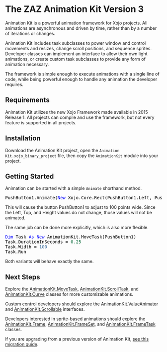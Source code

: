 # The ZAZ Animation Kit Version 3

Animation Kit is a powerful animation framework for Xojo projects. All animations are asynchronous and driven by time, rather than by a number of iterations or changes.

Animation Kit includes task subclasses to power window and control movements and resizes, change scroll positions, and sequence sprites. Developer classes can implement an interface to allow their own light animations, or create custom task subclasses to provide any form of animation necessary.

The framework is simple enough to execute animations with a single line of code, while being powerful enough to handle any animation the developer requires.

## Requirements

Animation Kit utilizes the new Xojo Framework made available in 2015 Release 1. All projects can compile and use the framework, but not every feature is supported in all projects.

## Installation

Download the Animation Kit project, open the `Animation Kit.xojo_binary_project` file, then copy the `AnimationKit` module into your project.

## Getting Started

Animation can be started with a simple `Animate` shorthand method.

<pre>
<span style="color: #000000;">PushButton1.Animate(<span style="color: #0000FF;">New</span> Xojo.Core.Rect(PushButton1.Left, PushButton1.Top, <span style="color: #336698;">100</span>, PushButton1.Height), <span style="color: #006633;">0.2</span>)</span>
</pre>

This will cause the button PushButton1 to adjust to 100 points wide. Since the Left, Top, and Height values do not change, those values will not be animated.

The same job can be done more explicitly, which is also more flexible.

<pre>
<span style="color: #000000;"><span style="color: #0000FF;">Dim</span> Task <span style="color: #0000FF;">As</span> <span style="color: #0000FF;">New</span> AnimationKit.MoveTask(PushButton1)<br>Task.DurationInSeconds = <span style="color: #006633;">0.25</span><br>Task.Width = <span style="color: #336698;">100</span><br>Task.Run</span>
</pre>

Both variants will behave exactly the same.

## Next Steps

Explore the [AnimationKit.MoveTask](AnimationKit.MoveTask.md), [AnimationKit.ScrollTask](AnimationKit.ScrollTask.md), and [AnimationKit.Curve](AnimationKit.Curve.md) classes for more customizable animations.

Custom control developers should explore the [AnimationKit.ValueAnimator](AnimationKit.ValueAnimator.md) and [AnimationKit.Scrollable](AnimationKit.Scrollable.md) interfaces.

Developers interested in sprite-based animations should explore the [AnimationKit.Frame](AnimationKit.Frame.md), [AnimationKit.FrameSet](AnimationKit.FrameSet.md), and [AnimationKit.FrameTask](AnimationKit.FrameTask.md) classes.

If you are upgrading from a previous version of Animation Kit, [see this migration guide](Migrating.md).